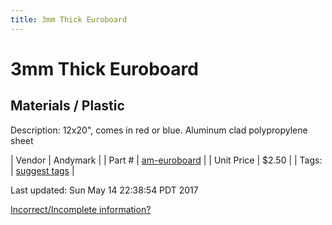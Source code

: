 ```yaml
---
title: 3mm Thick Euroboard
---
```


# 3mm Thick Euroboard
## Materials / Plastic
Description: 	12x20", comes in red or blue. Aluminum clad polypropylene sheet 

| Vendor | Andymark | 
| Part # | [am-euroboard](http://www.andymark.com/product-p/am-euroboard.htm) | 
| Unit Price | $2.50 | 
| Tags: | [suggest tags](https://docs.google.com/forms/d/e/1FAIpQLSeWyY8v3RgOty-MyWmh9U0iivNYN_molChYyS-0U-o-kOAv_g/viewform) | 

Last updated: Sun May 14 22:38:54 PDT 2017

 [Incorrect/Incomplete information?](https://docs.google.com/forms/d/e/1FAIpQLSeWyY8v3RgOty-MyWmh9U0iivNYN_molChYyS-0U-o-kOAv_g/viewform)